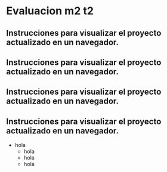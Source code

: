 # Evaluacion m2 t2

## Instrucciones para visualizar el proyecto actualizado en un navegador.

## Instrucciones para visualizar el proyecto actualizado en un navegador.

## Instrucciones para visualizar el proyecto actualizado en un navegador.

## Instrucciones para visualizar el proyecto actualizado en un navegador.

* hola
    * hola
    * hola
    * hola